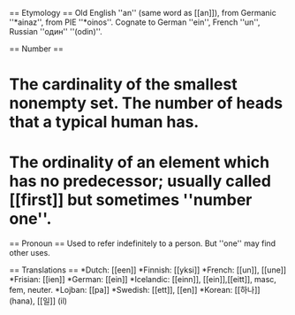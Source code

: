 == Etymology ==
Old English ''an'' (same word as [[an]]), from Germanic ''*ainaz'', from PIE ''*oinos''. Cognate to German ''ein'', French ''un'', Russian ''один'' ''(odin)''.

== Number ==
# The cardinality of the smallest nonempty set. The number of heads that a typical human has.
# The ordinality of an element which has no predecessor; usually called [[first]] but sometimes ''number one''.

== Pronoun ==
Used to refer indefinitely to a person. But ''one'' may find other uses.

== Translations ==
*Dutch: [[een]]
*Finnish: [[yksi]]
*French: [[un]], [[une]]
*Frisian: [[ien]]
*German: [[ein]]
*Icelandic: [[einn]], [[ein]],[[eitt]], masc, fem, neuter.
*Lojban: [[pa]]
*Swedish: [[ett]], [[en]]
*Korean: [[하나]] (hana), [[일]] (il)